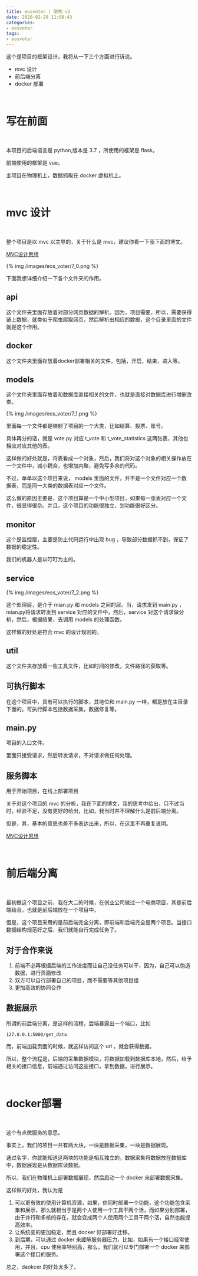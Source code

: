 ```yaml
---
title: eosvoter | 架构 v1
date: 2020-02-29 11:08:43
categories:
- eosvoter
tags:
- eosvoter
---
```

这个是项目的框架设计，我将从一下三个方面进行诉说。

- mvc 设计
- 前后端分离
- docker 部署

<!-- more -->

<br/>

# 写在前面

<br/>

本项目的后端语言是 python,版本是 3.7 ，所使用的框架是 flask。

前端使用的框架是 vue。

主项目在物理机上，数据抓取在 docker 虚拟机上。

<br/>

# mvc 设计

<br/>

整个项目是以 mvc 以主导的，关于什么是 mvc，建议你看一下我下面的博文。

[MVC设计思想](https://benpaodewoniu.github.io/2019/10/06/designthinkings0/)

{% img /images/eos_voter/7_0.png %}

下面我想详细介绍一下各个文件夹的作用。

## api

这个文件夹里面存放着对部分网页数据的解析。因为，项目需要，所以，需要获得链上数据，就类似于爬虫爬取网页，然后解析出相应的数据，这个目录里面的文件就是这个作用。

## docker

这个文件夹里面存放着docker部署相关的文件，包括，开启，结束，进入等。

## models

这个文件夹里面存放着和数据库直接相关的文件，也就是直接对数据库进行增删改查。

{% img /images/eos_voter/7_1.png %}

里面每一个文件都是映射了项目的一个大类，比如结算、投票、账号。

具体再分的话，就是 vote.py 对应 t_vote 和 t_vote_statistics 这两张表，其他也相应对应其他的表。

这样做的好处就是，将表看成一个对象，然后，我们将对这个对象的相关操作放在一个文件中，减小耦合，也增加内聚，避免写多余的代码。

不过，单单以这个项目来说， models 里面的文件，并不是一个文件对应一个数据表，而是同一大类的数据表对应一个文件。

这么做的原因主要是，这个项目算是一个中小型项目，如果每一张表对应一个文件，很显得很杂。并且，这个项目的功能很独立，划功能很好区分。

## monitor

这个是监控层，主要是防止代码运行中出现 bug ，导致部分数据抓不到，保证了数据的稳定性。

我们的机器人是以叮叮为主的。

## service

{% img /images/eos_voter/7_2.png %}

这个处理层，是介于 mian.py 和 models 之间的层。当，请求发到 main.py ，mian.py将请求转发到 service 对应的文件中，然后，service 对这个请求做分析，然后，根据结果，去调用 models 的处理函数。

这样做的好处是符合 mvc 的设计规则的。

## util

这个文件夹存放着一些工具文件，比如时间的修改，文件路径的获取等。

## 可执行脚本

在这个项目中，具有可以执行的脚本，其地位和 main.py 一样，都是放在主目录下面的。可执行脚本包括数据采集，数据修复等。

## main.py

项目的入口文件。

里面只接受请求，然后转发请求，不对请求做任何处理。

## 服务脚本

用于开始项目，在线上部署项目

关于对这个项目的 mvc 的分析，我在下面的博文，我的思考中给出，只不过当时，经验不足，没有更好的给出，比如，我当时并不理解什么是前后端分离。

但是，其，基本的意思也差不多表达出来，所以，在这里不再重复说明。

[MVC设计思想](https://benpaodewoniu.github.io/2019/10/06/designthinkings0/)

<br/>

# 前后端分离

<br/>

最初做这个项目之前，我在大二的时候，在创业公司做过一个电商项目，其是前后端结合，也就是前后端放在一个项目中。

但是，这个项目采用的是前后端完全分离，即前端和后端完全是两个项目。当接口数据结构规范好之后，我们就能自行完成任务了。

## 对于合作来说

1. 前端不必再根据后端的工作进度而让自己没任务可以干，因为，自己可以伪造数据，进行页面修改
2. 双方可以自行部署自己的项目，而不需要等其他项目组
3. 更加高效的协同合作

## 数据展示

所谓的前后端分离，是这样的流程，后端暴露出一个端口，比如

	127.0.0.1:5000/get_data

而，前端加载页面的时候，就这样访问这个 url ，就会获得数据。

所以，整个流程是，后端的采集数据模块，将数据加载到数据库本地，然后，给予相关的接口信息，前端通过访问这些接口，拿到数据，进行展示。

<br/>

# docker部署

<br/>

这个有点微服务的意思。

事实上，我们的项目一共有两大块，一块是数据采集，一块是数据展现。

通过名字，你就能知道这两块的功能是相互独立的，数据采集将数据放在数据库中，数据展现是从数据库读数据。

所以，我们在物理机上部署数据展现，然后启动一个 docker 来部署数据采集。

这样做的好处，我认为是

1. 可以更有效的使用计算机资源，如果，你同时部署一个功能，这个功能包含采集和展示，那么就相当于是两个人使用一个工具干两个活，而如果分别部署，由于并行和多核的存在，就会变成两个人使用两个工具干两个活，自然也能提高效率。
2. 让系统变的更加稳定，而且 docker 好部署好迁移。
3. 到后期，可以通过 docker 来缓解服务器压力，比如，如果有一个接口经常使用，并且，cpu 使用率特别高，那么，我们就可以专门部署一个 docker 来部署这个接口的服务。

总之，daokcer 的好处太多了。




